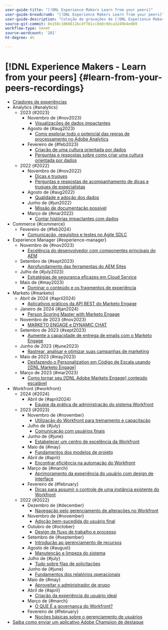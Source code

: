 ```yaml
---
user-guide-title: "[!DNL Experience Makers Learn from your peers]"
user-guide-breadcrumb: "[!DNL Experience Makers Learn from your peers]"
user-guide-description: "Coleção de gravações de [!DNL Experience Makers Learn from your peers]"
source-git-commit: 8e156c10666116c4f761cc8ddc9dca3249b4e889
workflow-type: tm+mt
source-wordcount: '281'
ht-degree: 4%

---
```



# [!DNL Experience Makers - Learn from your peers] {#learn-from-your-peers-recordings}

+ [Criadores de experiências](overview.md)
+ Analytics {#analytics}
   + 2023 {#2023}
      + Novembro de {#nov2023}
         + [Visualizações de dados impactantes](analytics/nov2023/impactful-data-visualizations.md)
      + Agosto de {#aug2023}
         + [Como explorar todo o potencial das regras de processamento no Adobe Analytics](analytics/aug2023/processing-rules.md)
      + Fevereiro de {#feb2023}
         + [Criação de uma cultura orientada por dados](analytics/feb2023/data-driven-culture.md)
         + [Perguntas e respostas sobre como criar uma cultura orientada por dados](analytics/feb2023/data-driven-culture-q-and-a.md)
   + 2022 {#2022}
      + Novembro de {#nov2022}
         + [Dicas e truques](analytics/nov2022/tips-and-tricks.md)
         + [Perguntas e respostas de acompanhamento de dicas e truques de especialistas](analytics/nov2022/tips-and-tricks-q-and-a.md)
      + Agosto de {#aug2022}
         + [Qualidade e adoção dos dados](analytics/aug2022/data-quality.md)
      + Junho de {#jun2022}
         + [Missão de documentação possível](analytics/june2022/mission-possible.md)
      + Março de {#mar2022}
         + [Contar histórias impactantes com dados](analytics/mar2022/stories-with-data.md)
+ Commerce {#commerce}
   + Fevereiro de {#feb2024}
      + [Comunicação, requisitos e testes no Agile SDLC](commerce/2024/agile-sdlc.md)
+ Experience Manager {#experience-manager}
   + Novembro de {#nov2023}
      + [Excelência do desenvolvedor com componentes principais do AEM](experience-manager/nov2023/core-components.md)
   + Setembro de {#sept2023}
      + [Aprofundamento das ferramentas do AEM Sites](experience-manager/sept2023/aem-sites-tools.md)
   + Julho de {#july2023}
      + [Estratégias de segurança eficazes em Cloud Service](experience-manager/july2023/effective-security-strategies-in-cloud-service.md)
   + Maio de {#may2023}
      + [Dominar o conteúdo e os fragmentos de experiência](experience-manager/may2023/mastering-content-and-experience-fragments.md)
+ Marketo {#marketo}
   + Abril de 2024 {#april2024}
      + [Aplicativos práticos da API REST do Marketo Engage](marketo/april2024/practical-applications-of-marketo-engage-rest-api.md)
   + Janeiro de 2024 {#jan2024}
      + [Person Scoring Master with Marketo Engage](marketo/jan2024/person-scoring-mastery.md)
   + Novembro de 2023 {#nov2023}
      + [MARKETO ENGAGE e DYNAMIC CHAT](marketo/nov2023/dynamic-chat.md)
   + Setembro de 2023 {#sept2023}
      + [Aumente a capacidade de entrega de emails com o Marketo Engage](marketo/sept2023/email-deliverability.md)
   + Junho de 2023 {#june2023}
      + [Rastrear, analisar e otimizar suas campanhas de marketing](marketo/june2023/marketing-campaigns.md)
   + Maio de 2023 {#may2023}
      + [Desfazendo o Personalization em Código de Escala usando  [!DNL Marketo Engage]](marketo/may2023/personalization-at-scale.md)
   + Março de 2023 {#mar2023}
      + [Como tornar seu  [!DNL Adobe Marketo Engage] conteúdo escalável](marketo/mar2023/templates-tokens-teamwork.md)
+ Workfront {#workfront}
   + 2024 {#2024}
      + Abril de {#april2024}
         + [Equipe da prática de administração do sistema Workfront](workfront/2024/04/staffing-your-workfront-system-admin-practice.md)
   + 2023 {#2023}
      + Novembro de {#november}
         + [Utilização do Workfront para treinamento e capacitação](workfront/2023/11/using-workfront-for-training-and-enablement.md)
      + Julho de {#july}
         + [Comunicação com usuários finais](workfront/2023/07/communicating-with-end-users.md)
      + Junho de {#june}
         + [Estabelecer um centro de excelência da Workfront](workfront/2023/06/establishing-a-workfront-center-of-excellence.md)
      + Maio de {#may}
         + [Fundamentos dos modelos de projeto](workfront/2023/05/foundations-of-project-templates.md)
      + Abril de {#april}
         + [Encontrar eficiência na automação do Workfront](workfront/2023/04/finding-efficiencies-in-workfront-automation.md)
      + Março de {#march}
         + [Aprimoramento da experiência do usuário com design de interface](workfront/2023/03/improving-user-experience-with-interface-design.md)
      + Fevereiro de {#february}
         + [Dicas para assumir o controle de uma instância existente do Workfront](workfront/2023/02/tips-for-taking-over-an-existing-workfront-instance.md)
   + 2022 {#2022}
      + Dezembro de {#december}
         + [Navegação pelo gerenciamento de alterações no Workfront](workfront/2022/12/navigating-change-management.md)
      + Novembro de {#november}
         + [Adoção bem-sucedida do usuário final](workfront/2022/11/successful-end-user-adoption.md)
      + Outubro de {#october}
         + [Design de fluxo de trabalho e processo](workfront/2022/10/workflow-and-process-design.md)
      + Setembro de {#september}
         + [Introdução ao gerenciamento de recursos](workfront/2022/09/getting-started-with-resource-management.md)
      + Agosto de {#august}
         + [Manutenção e limpeza do sistema](workfront/2022/08/system-maintenance-and-cleanup.md)
      + Julho de {#july}
         + [Tudo sobre filas de solicitações](workfront/2022/07/all-about-request-queues.md)
      + Junho de {#june}
         + [Fundamentos dos relatórios operacionais](workfront/2022/06/foundations-of-operational-reporting.md)
      + Maio de {#may}
         + [Aproveitar o administrador de grupo](workfront/2022/05/leveraging-the-group-admin.md)
      + Abril de {#april}
         + [Criação da experiência do usuário ideal](workfront/2022/04/designing-an-ideal-user-experience.md)
      + Março de {#march}
         + [O QUE É a governança do Workfront?](workfront/2022/03/what-is-workfront-governance.md)
      + Fevereiro de {#february}
         + [Noções básicas sobre o gerenciamento de usuários](workfront/2022/02/understanding-user-management.md)
+ [Saiba como enviar um aplicativo Adobe Champion de destaque](./adobe-champion-application.md)

